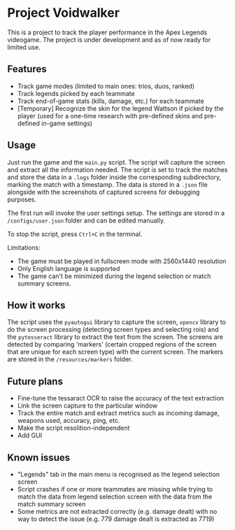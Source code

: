 # Project Voidwalker

This is a project to track the player performance in the Apex Legends videogame. The project is under development and as of now ready for limited use.

## Features

- Track game modes (limited to main ones: trios, duos, ranked)
- Track legends picked by each teammate
- Track end-of-game stats (kills, damage, etc.) for each teammate
- [Temporary] Recognize the skin for the legend Wattson if picked by the player (used for a one-time research with pre-defined skins and pre-defined in-game settings)

## Usage

Just run the game and the `main.py` script. The script will capture the screen and extract all the information needed. The script is set to track the matches and store the data in a `.logs` folder inside the corresponding subdirectory, marking the match with a timestamp. The data is stored in a `.json` file alongside with the screenshots of captured screens for debugging purposes.

The first run will invoke the user settings setup. The settings are stored in a `/configs/user.json` folder and can be edited manually.

To stop the script, press `Ctrl+C` in the terminal.

Limitations:
 - The game must be played in fullscreen mode with 2560x1440 resolution
 - Only English language is supported
 - The game can't be minimized during the legend selection or match summary screens.

 ## How it works

The script uses the `pyautogui` library to capture the screen, `opencv` library to do the screen processing (detecting screen types and selecting rois) and the `pytesseract` library to extract the text from the screen. The screens are detected by comparing 'markers' (certain cropped regions of the screen that are unique for each screen type) with the current screen. The markers are stored in the `/resources/markers` folder.


## Future plans

- Fine-tune the tessaract OCR to raise the accuracy of the text extraction
- Link the screen capture to the particular window
- Track the entire match and extract metrics such as incoming damage, weapons used, accuracy, ping, etc.
- Make the script resolition-independent
- Add GUI

## Known issues

- "Legends" tab in the main menu is recognised as the legend selection screen
- Script crashes if one or more teammates are missing while trying to match the data from legend selection screen with the data from the match summary screen
- Some metrics are not extracted correctly (e.g. damage dealt) with no way to detect the issue (e.g. 779 damage dealt is extracted as 7719)